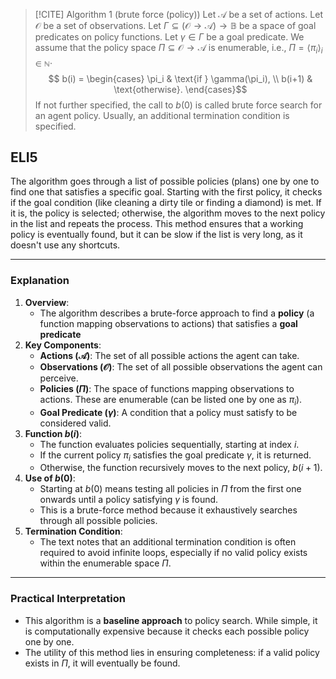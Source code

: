 
> [!CITE] Algorithm 1 (brute force (policy))
> Let $\mathcal{A}$ be a set of actions. Let $\mathcal{O}$ be a set of observations. Let $\Gamma \subseteq (\mathcal{O} \to \mathcal{A}) \to \mathbb{B}$ be a space of goal predicates on policy functions. Let $\gamma \in \Gamma$ be a goal predicate. We assume that the policy space $\Pi \subseteq \mathcal{O} \to \mathcal{A}$ is enumerable, i.e., $\Pi = \langle \pi_i \rangle_{i \in \mathbb{N}}$. 
> $$ b(i) =
\begin{cases} 
\pi_i & \text{if } \gamma(\pi_i), \\
b(i+1) & \text{otherwise}.
\end{cases}$$
>If not further specified, the call to $b(0)$ is called brute force search for an agent policy. Usually, an additional termination condition is specified.

## ELI5

The algorithm goes through a list of possible policies (plans) one by one to find one that satisfies a specific goal. Starting with the first policy, it checks if the goal condition (like cleaning a dirty tile or finding a diamond) is met. If it is, the policy is selected; otherwise, the algorithm moves to the next policy in the list and repeats the process. This method ensures that a working policy is eventually found, but it can be slow if the list is very long, as it doesn't use any shortcuts.

---
### Explanation

1. **Overview**:
      - The algorithm describes a brute-force approach to find a **policy** (a function mapping observations to actions) that satisfies a **goal predicate**
2. **Key Components**:
    - **Actions ($\mathcal{A}$)**: The set of all possible actions the agent can take.
    - **Observations ($\mathcal{O}$)**: The set of all possible observations the agent can perceive.
    - **Policies ($\Pi$)**: The space of functions mapping observations to actions. These are enumerable (can be listed one by one as $\pi_i$).
    - **Goal Predicate ($\gamma$)**: A condition that a policy must satisfy to be considered valid.
3. **Function $b(i)$**:
	- The function evaluates policies sequentially, starting at index $i$.
    - If the current policy $\pi_i$ satisfies the goal predicate $\gamma$, it is returned.
    - Otherwise, the function recursively moves to the next policy, $b(i+1)$.
4. **Use of $b(0)$**:
    - Starting at $b(0)$ means testing all policies in $\Pi$ from the first one onwards until a policy satisfying $\gamma$ is found.
    - This is a brute-force method because it exhaustively searches through all possible policies.
5. **Termination Condition**:
    - The text notes that an additional termination condition is often required to avoid infinite loops, especially if no valid policy exists within the enumerable space $\Pi$.

---
### Practical Interpretation

- This algorithm is a **baseline approach** to policy search. While simple, it is computationally expensive because it checks each possible policy one by one.
- The utility of this method lies in ensuring completeness: if a valid policy exists in $\Pi$, it will eventually be found.

